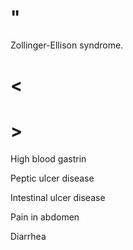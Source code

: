 # "

Zollinger-Ellison syndrome.

# <

# >

High blood gastrin

Peptic ulcer disease

Intestinal ulcer disease

Pain in abdomen

Diarrhea
